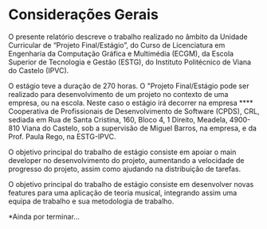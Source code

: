 # Considerações Gerais

O presente relatório descreve o trabalho realizado no âmbito da Unidade Curricular de “Projeto Final/Estágio”, do Curso de Licenciatura em Engenharia da Computação Gráfica e Multimédia (ECGM), da Escola Superior de Tecnologia e Gestão (ESTG), do Instituto Politécnico de Viana do Castelo (IPVC).

O estágio teve a duração de 270 horas. O "Projeto Final/Estágio pode ser realizado para desenvolvimento de um projeto no contexto de uma empresa, ou na escola. Neste caso o estágio irá decorrer na empresa **** Cooperativa de Profissionais de Desenvolvimento de Software (CPDS), CRL, sediada em  Rua de Santa Cristina, 160, Bloco 4, 1 Direito, Meadela, 4900-810 Viana do Castelo, sob a supervisão de Miguel Barros, na empresa, e da Prof. Paula Rego, na ESTG-IPVC.&#x20;

O objetivo principal do trabalho de estágio consiste em apoiar o main developer no desenvolvimento do projeto, aumentando a velocidade de progresso do projeto, assim como ajudando na distribuição de tarefas.&#x20;

O objetivo principal do trabalho de estágio consiste em desenvolver novas features para uma aplicação de teoria musical, integrando assim uma equipa de trabalho e sua metodologia de trabalho.&#x20;

&#x20;\*Ainda por terminar...&#x20;
